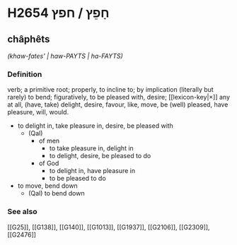 # H2654 חָפֵץ / חפץ

## châphêts

_(khaw-fates' | haw-PAYTS | ha-FAYTS)_

### Definition

verb; a primitive root; properly, to incline to; by implication (literally but rarely) to bend; figuratively, to be pleased with, desire; [[lexicon-key|×]] any at all, (have, take) delight, desire, favour, like, move, be (well) pleased, have pleasure, will, would.

- to delight in, take pleasure in, desire, be pleased with
    - (Qal)
        - of men
            - to take pleasure in, delight in
            - to delight, desire, be pleased to do
        - of God
            - to delight in, have pleasure in
            - to be pleased to do
- to move, bend down
    - (Qal) to bend down
### See also

[[G25]], [[G138]], [[G140]], [[G1013]], [[G1937]], [[G2106]], [[G2309]], [[G2476]]

